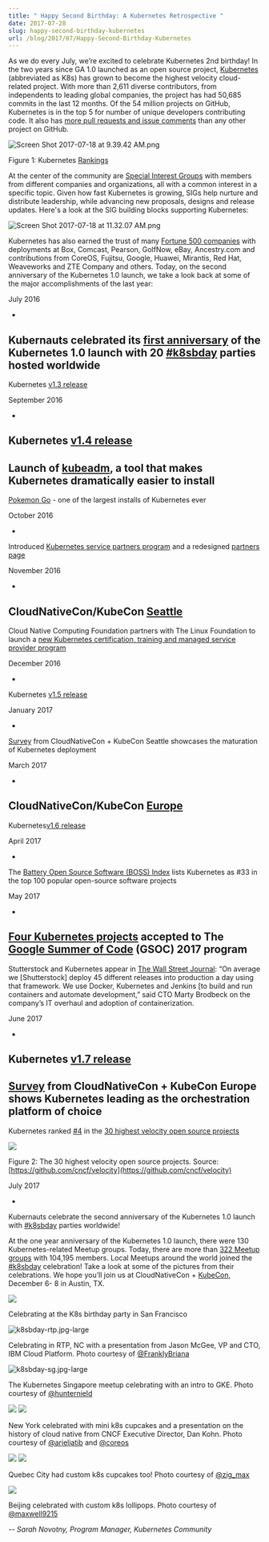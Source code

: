 ```yaml
---
title: " Happy Second Birthday: A Kubernetes Retrospective "
date: 2017-07-28
slug: happy-second-birthday-kubernetes
url: /blog/2017/07/Happy-Second-Birthday-Kubernetes
---
```

As we do every July, we’re excited to celebrate Kubernetes 2nd birthday! In the two years since GA 1.0 launched as an open source project, [Kubernetes](/docs/whatisk8s/) (abbreviated as K8s) has grown to become the highest velocity cloud-related project. With more than 2,611 diverse contributors, from independents to leading global companies, the project has had 50,685 commits in the last 12 months. Of the 54 million projects on GitHub, Kubernetes is in the top 5 for number of unique developers contributing code. It also has [more pull requests and issue comments](https://www.cncf.io/blog/2017/02/27/measuring-popularity-kubernetes-using-bigquery/) than any other project on GitHub. &nbsp;

 ![Screen Shot 2017-07-18 at 9.39.42 AM.png](https://lh3.googleusercontent.com/ldb4PfuqammWmcPiFpMa48ALxD0kGrSre0WGMpuXKqAqnKhyWEmIcJXnQcAK2sdVCiE5cvw0H2FXtLt_dVihAk4b-XTA2HIQba3A0irnRaIHup4bhFUwPLSSFmw3zFk9ZOt61TKc)

Figure 1: Kubernetes [Rankings](https://www.cncf.io/blog/2017/02/27/measuring-popularity-kubernetes-using-bigquery)



At the center of the community are [Special Interest Groups](https://github.com/kubernetes/community/blob/master/sig-list.md) with members from different companies and organizations, all with a common interest in a specific topic. Given how fast Kubernetes is growing, SIGs help nurture and distribute leadership, while advancing new proposals, designs and release updates. Here's a look at the SIG building blocks supporting Kubernetes:



 ![Screen Shot 2017-07-18 at 11.32.07 AM.png](https://lh3.googleusercontent.com/XkN1qNDVOvRTCnY1kGVadCl6IqtI-MzSBVjEDduUpqYgScn9VN5xvlp2EPfqhmJzZbqZv40vlxkV7y9DfU4Fq4CCwYJvbF17bJKM4UB59JR8lELWyLvkrsuI4rB51sw_omXqoAq-)



Kubernetes has also earned the trust of many [Fortune 500 companies](https://kubernetes.io/case-studies/) with deployments at Box, Comcast, Pearson, GolfNow, eBay, Ancestry.com and contributions from CoreOS, Fujitsu, Google, Huawei, Mirantis, Red Hat, Weaveworks and ZTE Company and others. Today, on the second anniversary of the Kubernetes 1.0 launch, we take a look back at some of the major accomplishments of the last year:



July 2016

-
Kubernauts celebrated its [first anniversary](https://kubernetes.io/blog/2016/07/happy-k8sbday-1) of the Kubernetes 1.0 launch with 20 [#k8sbday](https://twitter.com/search?q=k8sbday&src=typd) parties hosted worldwide
-
Kubernetes [v1.3 release](https://kubernetes.io/blog/2016/07/kubernetes-1-3-bridging-cloud-native-and-enterprise-workloads/)



September 2016

-
Kubernetes [v1.4 release](https://kubernetes.io/blog/2016/09/kubernetes-1-4-making-it-easy-to-run-on-kuberentes-anywhere/)
-
Launch of [kubeadm](https://kubernetes.io/blog/2016/09/how-we-made-kubernetes-easy-to-install), a tool that makes Kubernetes dramatically easier to install
-
[Pokemon Go](https://www.sdxcentral.com/articles/news/google-dealt-pokemon-go-traffic-50-times-beyond-expectations/2016/09/) - one of the largest installs of Kubernetes ever



October 2016

-
Introduced [Kubernetes service partners program](https://kubernetes.io/blog/2016/10/kubernetes-service-technology-partners-program) and a redesigned [partners page](https://kubernetes.io/partners/)



November 2016

-
CloudNativeCon/KubeCon [Seattle](https://www.cncf.io/blog/2016/11/17/cloudnativeconkubecon-2016-wrap/)
-
Cloud Native Computing Foundation partners with The Linux Foundation to launch a [new Kubernetes certification, training and managed service provider program](https://www.cncf.io/blog/2016/11/08/cncf-partners-linux-foundation-launch-new-kubernetes-certification-training-managed-service-provider-program/)



December 2016

-
Kubernetes [v1.5 release](https://kubernetes.io/blog/2016/12/kubernetes-1-5-supporting-production-workloads/)



January 2017

-
[Survey](https://www.cncf.io/blog/2017/01/17/container-management-trends-kubernetes-moves-testing-production/) from CloudNativeCon + KubeCon Seattle showcases the maturation of Kubernetes deployment



March 2017

-
CloudNativeCon/KubeCon [Europe](https://www.cncf.io/blog/2017/04/17/highlights-cloudnativecon-kubecon-europe-2017/)
-
Kubernetes[v1.6 release](https://kubernetes.io/blog/2017/03/kubernetes-1-6-multi-user-multi-workloads-at-scale)



April 2017

-
The [Battery Open Source Software (BOSS) Index](https://www.battery.com/powered/boss-index-tracking-explosive-growth-open-source-software/) lists Kubernetes as #33 in the top 100 popular open-source software projects



May 2017

-
[Four Kubernetes projects](https://www.cncf.io/blog/2017/05/04/cncf-brings-kubernetes-coredns-opentracing-prometheus-google-summer-code-2017/) accepted to The [Google Summer of Code](https://developers.google.com/open-source/gsoc/) (GSOC) 2017 program
-
Stutterstock and Kubernetes appear in [The Wall Street Journal](https://blogs.wsj.com/cio/2017/05/26/shutterstock-ceo-says-new-business-plan-hinged-upon-total-overhaul-of-it/): “On average we [Shutterstock] deploy 45 different releases into production a day using that framework. We use Docker, Kubernetes and Jenkins [to build and run containers and automate development,” said CTO Marty Brodbeck on the company’s IT overhaul and adoption of containerization.



June 2017

-
Kubernetes [v1.7 release](https://kubernetes.io/blog/2017/06/kubernetes-1-7-security-hardening-stateful-application-extensibility-updates)
-
[Survey](https://www.cncf.io/blog/2017/06/28/survey-shows-kubernetes-leading-orchestration-platform/) from CloudNativeCon + KubeCon Europe shows Kubernetes leading as the orchestration platform of choice
-
Kubernetes ranked [#4](https://github.com/cncf/velocity) in the [30 highest velocity open source projects](https://www.cncf.io/blog/2017/06/05/30-highest-velocity-open-source-projects/)

 ![](https://lh5.googleusercontent.com/tN_M9v5pFyr3uzwAXTliSKofTGz9DUSMotLHWgy2vl2VSsfIfysagv7h5VRkMA5L9TsNBTMX4dWr-V3O1S9d3dw9IctSj4bAyzblXCAe4xjAhnNJEA3vjSq4Cw79SfoRWfnW-zYY)

Figure 2: The 30 highest velocity open source projects. Source: [https://github.com/cncf/velocity](https://github.com/cncf/velocity)



July 2017

-
Kubernauts celebrate the second anniversary of the Kubernetes 1.0 launch with [#k8sbday](https://twitter.com/search?q=k8sbday&src=typd) parties worldwide!



At the one year anniversary of the Kubernetes 1.0 launch, there were 130 Kubernetes-related Meetup groups. Today, there are more than [322 Meetup groups](http://www.meetup.com/topics/kubernetes/) with 104,195 members. Local Meetups around the world joined the [#k8sbday](https://twitter.com/search?q=k8sbday&src=typd) celebration! Take a look at some of the pictures from their celebrations. We hope you’ll join us at CloudNativeCon + [KubeCon](http://events.linuxfoundation.org/events/cloudnativecon-and-kubecon-north-america), December 6- 8 in Austin, TX.



 ![](https://lh5.googleusercontent.com/xTwKqYyvb-f7a_OYFhoNTdxh65zX8Q02u172jqLrif0VYm1KdKOGuK-HgIfO3I4o7VZeATa3E5TBLJbbM70xzxOzXFcy34p3OSWTnH_m5LliZKU134FAHMECqYZxDofOwD-h2CMR)

Celebrating at the K8s birthday party in San Francisco



 ![k8sbday-rtp.jpg-large](https://lh3.googleusercontent.com/YBqyvEtkND8hHlflmGq7wNUQquk0le13TfRO7eFMiN9ecDPModhCCe6pBvP_BrjrLFRPsn9RpMiR4bal2PazNbqO_KlkKBEB6L2EaOU1LhJuv6bIsWW-mkr3ffGqTPfbJKjaqCQK)

Celebrating in RTP, NC with a presentation from Jason McGee, VP and CTO, IBM Cloud Platform. Photo courtesy of [@FranklyBriana](https://twitter.com/FranklyBriana)



 ![k8sbday-sg.jpg-large](https://lh6.googleusercontent.com/KtleeU4vkSvalQqiCj4tiDcDjAStZ17Ttxx_KTuKR-Mm2Og35bsZLYTttu_HoJyJxF5wAFTDrXOowGtfXiplCaZjh8_YKnO8gUDhtib79o3kf80VWmL0tV8nHrn_MMBOFLOS_8XZ)

The Kubernetes Singapore meetup celebrating with an intro to GKE. Photo courtesy of [@hunternield](https://twitter.com/hunternield)



 ![](https://lh6.googleusercontent.com/JZ_moLy996JVn-ajABO0-T7g4B8IHDnhI4chHAp6so_9gyQsbApDWyk0SOMUWPeLSbNph50YQFjZcqQaWth5QckbMln6Jz3lpk1EjKRvba6rR_OZUgdU3fW6FNG-guiCTvixMOMV) ![](https://lh3.googleusercontent.com/62TuMsCRMOXk8ly-MEy0yYmNY09zRBSWM6IgmU5BmcDnLvx2lEqsBdtEYsK_QV7GCGYF5XoY-mhLruxiBz0UZbq9CFzJ_twg5NuX5CoHHYEOzjTw3sp57NnS2eM-iMQLBC5dRdiC)

New York celebrated with mini k8s cupcakes and a presentation on the history of cloud native from CNCF Executive Director, Dan Kohn. Photo courtesy of [@arieljatib](https://twitter.com/arieljatib) and [@coreos](https://twitter.com/coreos?lang=en)



 ![](https://lh6.googleusercontent.com/XomXc8LI79M1M5XLmZmXUpRYSOBj5HUwYTxOlgBKwoC00P8jWr-Aqam_c_IS9S69RWGt6hFc50BLHPQN41ZEV8Wsx4QRhym4hWGjlgDbLYMKJpsZ4CfGkLPh_rInZy5PrttqPmQJ) ![](https://lh4.googleusercontent.com/HlNGI5bwJBNFf9q5UkqM2l0--ieJegbbnF5lqiVas6Rp5PzKJ-XHnEjUxWQnvE21WUKrp5HiKLi3VoiG-QFZFSPPTQ74rV9nGxC-d4xFwZzENGdOWUSCwSdzd4XcgGjyAGNgqi72)

Quebec City had custom k8s cupcakes too! Photo courtesy of [@zig\_max](https://twitter.com/zig_max)[](https://twitter.com/zig_max)



 ![](https://lh6.googleusercontent.com/4JzZ0zCe98tfL5pMgTKDWPQo4HPfGq6WvArQgOU7FbwtjoiRIQiJWZmke7KDlL0m22jpEFmzYg92dJx6aXySiM37VKaOuf7sybdplRvw4F5gJlL9lP-lEO87m735Gd4QZYMiYB2Y)

Beijing celebrated with custom k8s lollipops. Photo courtesy of [@maxwell9215](https://twitter.com/maxwell9215)



_-- Sarah Novotny, Program Manager, Kubernetes Community&nbsp;_

